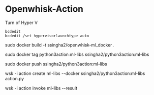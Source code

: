 # Openwhisk-Action

Turn of Hyper V
```
bcdedit
bcdedit /set hypervisorlaunchtype auto
```

 sudo docker build -t ssingha2/openwhisk-ml_docker .
 
 sudo docker tag python3action:ml-libs ssingha2/python3action:ml-libs
 
 sudo docker push ssingha2/python3action:ml-libs
 
 wsk -i action create ml-libs --docker ssingha2/python3action:ml-libs action.py
 
 wsk -i action invoke ml-libs --result
 ```
